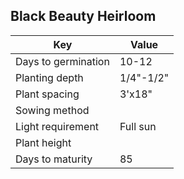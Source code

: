 ## Black Beauty Heirloom
| Key                 | Value     |
| ------------------- | --------- |
| Days to germination | 10-12     |
| Planting depth      | 1/4"-1/2" |
| Plant spacing       | 3'x18"    |
| Sowing method       |           |
| Light requirement   | Full sun  |
| Plant height        |           |
| Days to maturity    | 85        |
